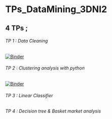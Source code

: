 # TPs_DataMining_3DNI2

## 4 TPs ; 

###### TP 1 : Data Cleaning 

[![Binder](https://mybinder.org/badge_logo.svg)](https://mybinder.org/v2/gh/FirasFekih/TPs_DataMining_3DNI2/main?labpath=Data%20Cleaning%20TP1-E.ipynb)

###### TP 2 : Clustering analysis with python

[![Binder](https://mybinder.org/badge_logo.svg)](https://mybinder.org/v2/gh/FirasFekih/TPs_DataMining_3DNI2/main?labpath=clustering.ipynb)

###### TP 3 : Linear Classifier



###### TP 4 : Decision tree & Basket market analysis
